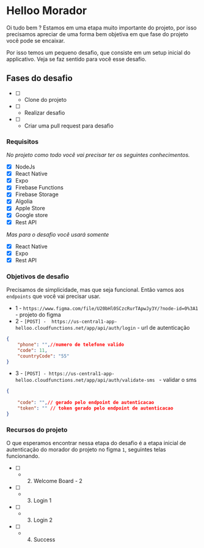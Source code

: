 # Helloo Morador


Oi tudo bem ? 
Estamos em uma etapa muito importante do projeto, por isso precisamos apreciar de uma forma bem objetiva em que fase do projeto você pode se encaixar.

Por isso temos um pequeno desafio, que consiste em um setup inicial do applicativo. Veja se faz sentido para você esse desafio.



## Fases do desafio

- [ ] - Clone do projeto
- [ ] - Realizar desafio
- [ ] - Criar uma pull request para desafio

### Requisitos

*No projeto como todo você vai precisar ter os seguintes conhecimentos.*

- [x] NodeJs
- [x] React Native
- [x] Expo
- [x] Firebase Functions
- [x] Firebase Storage
- [x] Algolia
- [x] Apple Store
- [x] Google store
- [x] Rest API

*Mas para o desafio você usará somente*

- [x] React Native
- [x] Expo
- [x] Rest API

### Objetivos de desafio

Precisamos de simplicidade, mas que seja funcional.
Então vamos aos `endpoints` que você vai precisar usar.

- 1 - `https://www.figma.com/file/U20bHl0SCzcRurTApwJy3Y/?node-id=0%3A1` - projeto do figma
- 2 - `[POST] -  https://us-central1-app-helloo.cloudfunctions.net/app/api/auth/login` - url de autenticação
```json
{
	"phone": "",//numero de telefone valido
	"code": 11,
	"countryCode": "55"
}
```
- 3 - `[POST] - https://us-central1-app-helloo.cloudfunctions.net/app/api/auth/validate-sms ` - validar o sms
```json
{
	
	"code": "",// gerado pelo endpoint de autenticacao
	"token": "" // token gerado pelo endpoint de autenticacao
}
```

### Recursos do projeto

O que esperamos encontrar nessa etapa do desafio é a etapa inicial de autenticação do morador do projeto no figma `1`, seguintes telas funcionando.

- [ ] - 2. Welcome Board - 2
- [ ] - 3. Login 1
- [ ] - 3. Login 2
- [ ] - 4. Success

